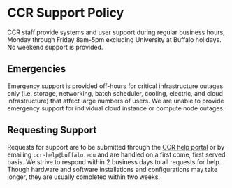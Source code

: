 # CCR Support Policy  

CCR staff provide systems and user support during regular business hours, Monday through Friday 8am-5pm excluding University at Buffalo holidays.  No weekend support is provided.  


## Emergencies

Emergency support is provided off-hours for critical infrastructure outages only (i.e. storage, networking, batch scheduler, cooling, electric, and cloud infrastructure) that affect large numbers of users.  We are unable to provide emergency support for individual cloud instance or compute node outages.  

## Requesting Support  

Requests for support are to be submitted through the [CCR help portal](https://ubccr.freshdesk.com) or by emailing `ccr-help@buffalo.edu` and are handled on a first come, first served basis.  We strive to respond within 2 business days to all requests for help.  Though hardware and software installations and configurations may take longer, they are usually completed within two weeks.  
